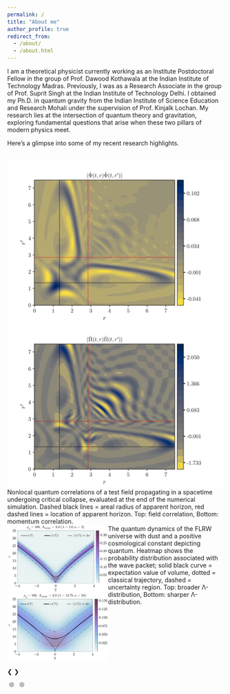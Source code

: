 ```yaml
---
permalink: /
title: "About me"
author_profile: true
redirect_from: 
  - /about/
  - /about.html
---
```


I am a theoretical physicist currently working as an Institute Postdoctoral Fellow in the group of Prof. Dawood Kothawala at the Indian Institute of Technology Madras. Previously, I was as a Research Associate in the group of Prof. Suprit Singh at the Indian Institute of Technology Delhi. I obtained my Ph.D. in quantum gravity from the Indian Institute of Science Education and Research Mohali under the supervision of Prof. Kinjalk Lochan. My research lies at the intersection of quantum theory and gravitation, exploring fundamental questions that arise when these two pillars of modern physics meet.

Here’s a glimpse into some of my recent research highlights.

<!-- BEGIN SLIDESHOW SECTION -->
<section class="slideshow-wrapper">
<!-- Slideshow CSS -->
<style>
.slideshow-container {
  position: relative;
  max-width: 100%;
  margin: 2rem auto;
}

.slideshow-container .slide {
  display: none;
  justify-content: center;
  align-items: center;
  flex-direction: column;
  margin: auto;
  text-align: center;  /* Optional: helps with captions */
}

.slideshow-container .slide-images {
  display: flex;
  justify-content: center;
  flex-wrap: wrap;
  gap: 10px;
}

.slideshow-container .slide-images img {
  width: 45%;
  border-radius: 6px;
}

.slideshow-container .caption {
  font-style: italic;
  margin-top: 0.5rem;
  text-align: center;
  font-size: 0.95rem; 
  max-width: 90%;
  margin-left: auto;
  margin-right: auto;
}

.slideshow-container .prev, .next {
  cursor: pointer;
  position: absolute;
  top: 45%;
  padding: 10px;
  color: black;
  font-weight: bold;
  font-size: 18px;
  background: rgba(240,240,240,0.8);
  border-radius: 4px;
  user-select: none;
  z-index: 2;
}
.slideshow-container .prev:hover, .next:hover {
  background: #ccc;
}
.slideshow-container .prev { left: 0; }
.slideshow-container .next { right: 0; }

.slideshow-container .dots {
  text-align: center;
  margin-top: 1rem;
}
.slideshow-container .dot {
  cursor: pointer;
  height: 12px;
  width: 12px;
  margin: 0 4px;
  background-color: #bbb;
  border-radius: 50%;
  display: inline-block;
  transition: background-color 0.3s;
}
.slideshow-container .dot.active {
  background-color: #333;
}

@media screen and (max-width: 600px) {
  .caption {
    font-size: 0.8rem !important;
  }

  .slide-images img {
    width: 90% !important;
  }
}

</style>

<div class="slideshow-container" id="slideshow">

  <div class="slide">
    <div class="slide-images">
      <img src="/images/contour_plot_A=5.0.png" alt="Field Correlation" />
      <img src="/images/contour_plot_A=5.0_m.png" alt="Momentum Correlation" />
    </div>
    <div class="caption">
      Nonlocal quantum correlations of a test field propagating in a spacetime undergoing critical collapse, evaluated at the end of the numerical simulation. Dashed black lines = areal radius of apparent horizon, red dashed lines = location of apparent horizon. Top: field correlation, Bottom: momentum correlation.
    </div>
  </div>
  
  <div class="slide" style="display: flex;">
    <div class="slide-images">
      <img src="/images/QC1.png" alt="QC1" />
      <img src="/images/QC2.png" alt="QC2" />
    </div>
    <div class="caption">
      The quantum dynamics of the FLRW universe with dust and a positive cosmological constant depicting quantum. Heatmap shows the probability distribution associated with the wave packet; solid black curve = expectation value of volume, dotted = classical trajectory, dashed = uncertainty region. Top: broader Λ-distribution, Bottom: sharper Λ-distribution.
    </div>
  </div>
  
<!-- This section describes my research projects in quantum gravity -->
<!--  <div class="slide"> -->
<!--    <div class="slide-images"> -->
<!--      <img src="/images/QC3.png" alt="QC3" /> -->
<!--      <img src="/images/QC4.png" alt="QC4" /> -->
<!--    </div> -->
<!--    <div class="caption"> -->
<!--            The quantum dynamics of the FLRW universe with dust and a negative cosmological constant showing cyclic evolution. Heatmap shows the probability distribution associated with the wave packet; solid black curve = expectation value of volume, dotted = classical trajectory, dashed = uncertainty region. Top: coherent wave packet, Bottom: Gaussian wave packet with same mean Λ but sharper width. -->
<!--    </div> -->
<!--  </div> -->

  <a class="prev" onclick="plusSlides(-1)">❮ </a>
  <a class="next" onclick="plusSlides(1)"> ❯</a>

  <div class="dots">
    <span class="dot" onclick="currentSlide(0)"></span>
    <span class="dot" onclick="currentSlide(1)"></span>
  </div>
</div>

<script>
let slideIndex = 0;
let slides, dots, slideshow, timer;

function showSlide(n) {
  slides.forEach((slide, i) => {
    slide.style.display = i === n ? "flex" : "none";
    dots[i].classList.toggle("active", i === n);
  });
  slideIndex = n;
}

function plusSlides(n) {
  slideIndex = (slideIndex + n + slides.length) % slides.length;
  showSlide(slideIndex);
}

function currentSlide(n) {
  showSlide(n);
}

function autoSlide() {
  plusSlides(1);
}

function startAutoSlide() {
  timer = setInterval(autoSlide, 6000);
}

function pauseAutoSlide() {
  clearInterval(timer);
}

document.addEventListener("DOMContentLoaded", function () {
  slides = document.querySelectorAll(".slide");
  dots = document.querySelectorAll(".dot");
  slideshow = document.getElementById("slideshow");

  slideshow.addEventListener("mouseenter", pauseAutoSlide);
  slideshow.addEventListener("mouseleave", startAutoSlide);

  showSlide(slideIndex);
  startAutoSlide();
});
</script>

</section>
<!-- END SLIDESHOW SECTION -->

